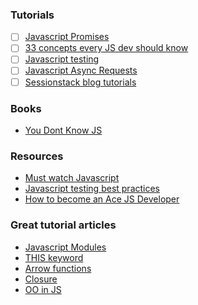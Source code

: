 ### Tutorials
- [ ] [Javascript Promises](https://www.udacity.com/course/javascript-promises--ud898)
- [ ] [33 concepts every JS dev should know](https://github.com/leonardomso/33-js-concepts#readme)
- [ ] [Javascript testing](https://www.udacity.com/course/javascript-testing--ud549)
- [ ] [Javascript Async Requests](https://www.udacity.com/course/asynchronous-javascript-requests--ud109)
- [ ] [Sessionstack blog tutorials](https://blog.sessionstack.com/tagged/tutorial)
### Books
- [You Dont Know JS](https://github.com/getify/You-Dont-Know-JS)
### Resources
 - [Must watch Javascript](https://github.com/AllThingsSmitty/must-watch-javascript)
 - [Javascript testing best practices](https://github.com/goldbergyoni/javascript-testing-best-practices#section-0%EF%B8%8F%E2%83%A3-the-golden-rule)
 - [How to become an Ace JS Developer](https://codeburst.io/things-you-need-to-know-to-become-an-ace-javascript-developer-aa703397268d)
 
 ### Great tutorial articles
 - [Javascript Modules](https://tylermcginnis.com/javascript-modules-iifes-commonjs-esmodules/)
 - [THIS keyword](https://codeburst.io/javascript-the-keyword-this-for-beginners-fb5238d99f85)
 - [Arrow functions](https://codeburst.io/javascript-arrow-functions-for-beginners-926947fc0cdc)
 - [Closure](https://www.freecodecamp.org/news/whats-a-javascript-closure-in-plain-english-please-6a1fc1d2ff1c/)
 - [OO in JS](https://codeburst.io/object-oriented-programming-in-javascript-51b2bdfdfe9f)
